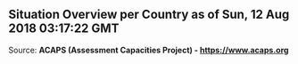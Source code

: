 ## Situation Overview per Country as of Sun, 12 Aug 2018 03:17:22 GMT

Source: **ACAPS (Assessment Capacities Project) - https://www.acaps.org**